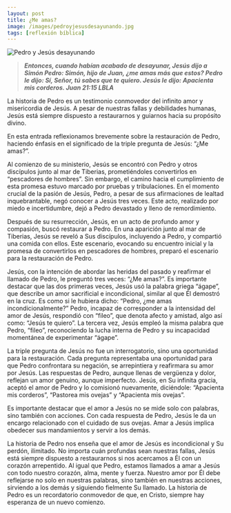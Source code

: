 ```yaml
---
layout: post
title: ¿Me amas?
image: /images/pedroyjesusdesayunando.jpg
tags: [reflexión bíblica]
---
```

![Pedro y Jesús desayunando](/images/pedroyjesusdesayunando.jpg)
>***Entonces, cuando habían acabado de desayunar, Jesús dijo a Simón Pedro: Simón, hijo de Juan, ¿me amas más que estos? Pedro le dijo: Sí, Señor, tú sabes que te quiero. Jesús le dijo: Apacienta mis corderos. Juan 21:15 LBLA***

La historia de Pedro es un testimonio conmovedor del infinito amor y misericordia de Jesús. A pesar de nuestras fallas y debilidades humanas, Jesús está siempre dispuesto a restaurarnos y guiarnos hacia su propósito divino.

En esta entrada reflexionamos brevemente sobre la restauración de Pedro, haciendo énfasis en el significado de la triple pregunta de Jesús: “¿Me amas?”.

Al comienzo de su ministerio, Jesús se encontró con Pedro y otros discípulos junto al mar de Tiberias, prometiéndoles convertirlos en “pescadores de hombres”. Sin embargo, el camino hacia el cumplimiento de esta promesa estuvo marcado por pruebas y tribulaciones. En el momento crucial de la pasión de Jesús, Pedro, a pesar de sus afirmaciones de lealtad inquebrantable, negó conocer a Jesús tres veces. Este acto, realizado por miedo e incertidumbre, dejó a Pedro devastado y lleno de remordimiento.

Después de su resurrección, Jesús, en un acto de profundo amor y compasión, buscó restaurar a Pedro. En una aparición junto al mar de Tiberias, Jesús se reveló a Sus discípulos, incluyendo a Pedro, y compartió una comida con ellos. Este escenario, evocando su encuentro inicial y la promesa de convertirlos en pescadores de hombres, preparó el escenario para la restauración de Pedro.

Jesús, con la intención de abordar las heridas del pasado y reafirmar el llamado de Pedro, le preguntó tres veces: “¿Me amas?”. Es importante destacar que las dos primeras veces, Jesús usó la palabra griega “ágape”, que describe un amor sacrificial e incondicional, similar al que Él demostró en la cruz. Es como si le hubiera dicho: “Pedro, ¿me amas incondicionalmente?” Pedro, incapaz de corresponder a la intensidad del amor de Jesús, respondió con “fileo”, que denota afecto y amistad, algo así como: “Jesús te quiero”. La tercera vez, Jesús empleó la misma palabra que Pedro, “fileo”, reconociendo la lucha interna de Pedro y su incapacidad momentánea de experimentar “ágape”.

La triple pregunta de Jesús no fue un interrogatorio, sino una oportunidad para la restauración. Cada pregunta representaba una oportunidad para que Pedro confrontara su negación, se arrepintiera y reafirmara su amor por Jesús. Las respuestas de Pedro, aunque llenas de vergüenza y dolor, reflejan un amor genuino, aunque imperfecto. Jesús, en Su infinita gracia, aceptó el amor de Pedro y lo comisionó nuevamente, diciéndole: “Apacienta mis corderos”, “Pastorea mis ovejas” y “Apacienta mis ovejas”.

Es importante destacar que el amor a Jesús no se mide solo con palabras, sino también con acciones. Con cada respuesta de Pedro, Jesús le da un encargo relacionado con el cuidado de sus ovejas. Amar a Jesús implica obedecer sus mandamientos y servir a los demás.

La historia de Pedro nos enseña que el amor de Jesús es incondicional y Su perdón, ilimitado. No importa cuán profundas sean nuestras fallas, Jesús está siempre dispuesto a restaurarnos si nos acercamos a Él con un corazón arrepentido. Al igual que Pedro, estamos llamados a amar a Jesús con todo nuestro corazón, alma, mente y fuerza. Nuestro amor por Él debe reflejarse no solo en nuestras palabras, sino también en nuestras acciones, sirviendo a los demás y siguiendo fielmente Su llamado. La historia de Pedro es un recordatorio conmovedor de que, en Cristo, siempre hay esperanza de un nuevo comienzo.

